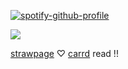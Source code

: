 [![spotify-github-profile](https://spotify-github-profile.kittinanx.com/api/view?uid=wjdes5kajmt1gqhbzctuzbgid&cover_image=true&theme=natemoo-re&show_offline=false&background_color=121212&interchange=true&bar_color=53b14f&bar_color_cover=false)](https://github.com/kittinan/spotify-github-profile) 


![](https://cdn.cdnstep.com/wY2jeMFNr1KWnmB4X2v2/cover-1.thumb256.png)

[strawpage](https://jazzzie.straw.page/) ‪♡ [carrd](https://arrlertt.carrd.co/) read !!



 
 
 

